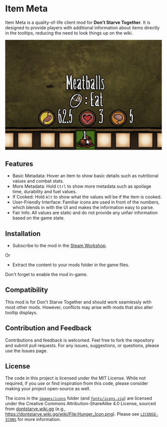 # Item Meta

Item Meta is a quality-of-life client mod for **Don't Starve Together**. It is designed to provide players with additional information about items directly in the tooltips, reducing the need to look things up on the wiki.

![meatballs example](screenshots/food.png)


## Features

- Basic Metadata: Hover an item to show basic details such as nutritional values and combat stats.
- More Metadata: Hold `Ctrl` to show more metadata such as spoilage time, durability and fuel values.
- If Cooked: Hold `Alt` to show what the values will be if the item is cooked.
- User-Friendly Interface: Familiar icons are used in front of the numbers, which blends in with the UI and makes the information easy to parse.
- Fair Info: All values are static and do not provide any unfair information based on the game state.


## Installation

- Subscribe to the mod in the [Steam Workshop](https://steamcommunity.com/sharedfiles/filedetails/?id=3304170027).

Or

- Extract the content to your mods folder in the game files.

Don't forget to enable the mod in-game.


## Compatibility

This mod is for Don't Starve Together and should work seamlessly with most other mods. However, conflicts may arise with mods that also alter tooltip displays.


## Contribution and Feedback

Contributions and feedback is welcomed. Feel free to fork the repository and submit pull requests. For any issues, suggestions, or questions, please use the Issues page.


## License

The code in this project is licensed under the MIT License. While not required, if you use or find inspiration from this code, please consider making your project open-source as well.

The icons in the [`images/icons`](images/icons) folder (and [`fonts/icons.zip`](fonts/icons.zip)) are licensed under the Creative Commons Attribution-ShareAlike 4.0 License, sourced from [dontstarve.wiki.gg](https://dontstarve.wiki.gg) (e.g., https://dontstarve.wiki.gg/wiki/File:Hunger_Icon.png). Please see [`LICENSE-ICONS`](LICENSE-ICONS) for more information.
